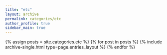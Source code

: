 ```yaml
---
title: "etc"
layout: archive
permalink: categories/etc
author_profile: true
sidebar_main: true
---
```



{% assign posts = site.categories.etc %}
{% for post in posts %} {% include archive-single.html type=page.entries_layout %} {% endfor %}